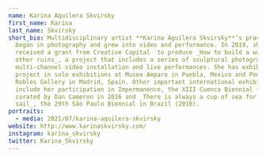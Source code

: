 ```yaml
---
name: Karina Aquilera Skvirsky
first_name: Karina
last_name: Skvirsky
short_bio: Multidisciplinary artist **Karina Aguilera Skvirsky**’s practice
  began in photography and grew into video and performance. In 2019, she
  received a grant from Creative Capital  to produce _How to build a wall and
  other ruins_, a project that includes a series of sculptural photographs, a
  multi-channel video installation and live performances. She has exhibited the
  project in solo exhibitions at Museo Amparo in Puebla, Mexico and Ponce +
  Robles Gallery in Madrid, Spain. Other important international exhibitions
  include her participation in Impermanence, the XIII Cuenca Biennial (Ecuador)
  curated by Dan Cameron in 2016 and _There is always a cup of sea for man to
  sail_, the 29th São Paulo Biennial in Brazil (2010).
portraits:
  - media: 2021/07/karina-aquilera-skvirsky
website: http://www.karinaskvirsky.com/
instagram: karina_skvirsky
twitter: Karina_Skvirsky
---
```

